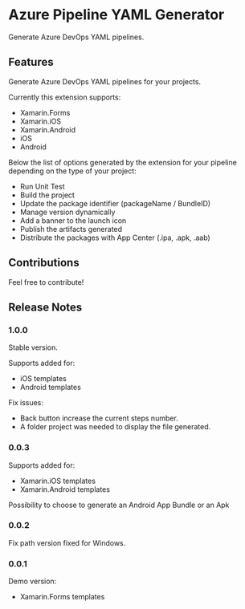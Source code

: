 # Azure Pipeline YAML Generator

Generate Azure DevOps YAML pipelines.

## Features

Generate Azure DevOps YAML pipelines for your projects.

Currently this extension supports:
-  Xamarin.Forms
-  Xamarin.iOS
-  Xamarin.Android
-  iOS
-  Android

Below the list of options generated by the extension for your pipeline depending on the type of your project:

- Run Unit Test
- Build the project
- Update the package identifier (packageName / BundleID)
- Manage version dynamically
- Add a banner to the launch icon
- Publish the artifacts generated
- Distribute the packages with App Center (.ipa, .apk, .aab)

## Contributions

Feel free to contribute!

## Release Notes

### 1.0.0
Stable version.

Supports added for:
- iOS templates
- Android templates

Fix issues:
- Back button increase the current steps number.
- A folder project was needed to display the file generated.

### 0.0.3
Supports added for:
- Xamarin.iOS templates
- Xamarin.Android templates

Possibility to choose to generate an Android App Bundle or an Apk

### 0.0.2
Fix path version fixed for Windows.

### 0.0.1

Demo version:
- Xamarin.Forms templates